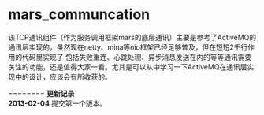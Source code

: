 mars_communcation
========
   该TCP通讯组件（作为服务调用框架mars的底层通讯）主要是参考了ActiveMQ的通讯层实现的，虽然现在netty、mina等nio框架已经足够普及，但在短短2千行作用的代码里实现了
包括失败重连、心跳处理、异步消息发送在内的等等通讯需要关注的功能，还是值得大家一看。尤其是可以从中学习一下ActiveMQ在通讯层实
现中的设计，应该会有所收获的。
   
========
<b>更新记录</b><br>
<b>2013-02-04</b> 提交第一个版本。<br>
